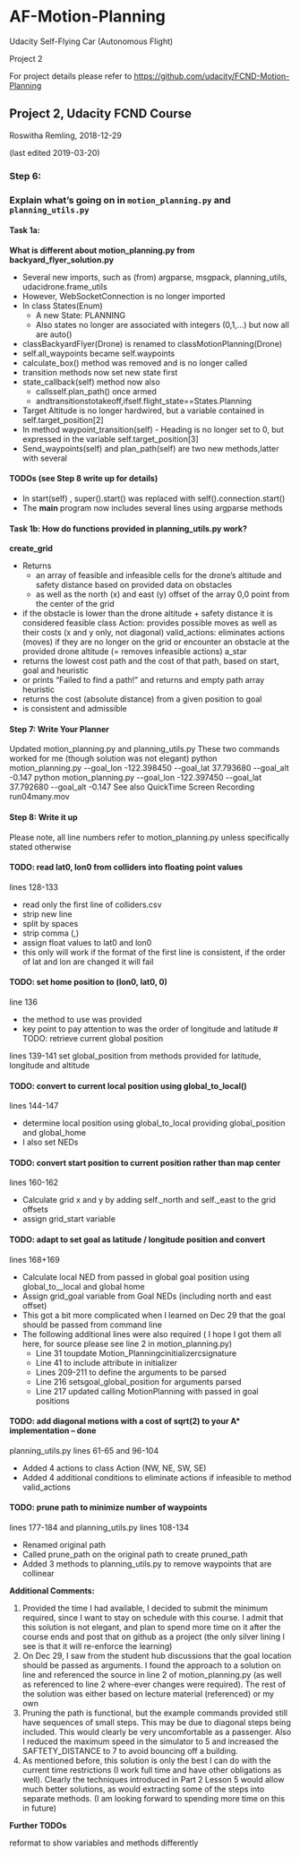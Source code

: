 # **AF-Motion-Planning**

Udacity Self-Flying Car (Autonomous Flight) 

Project 2

For project details please refer to https://github.com/udacity/FCND-Motion-Planning


## Project 2, Udacity FCND Course

Roswitha Remling, 2018-12-29

(last edited 2019-03-20)


### Step 6:
### Explain what’s going on in `motion_planning.py` and `planning_utils.py`

#### Task 1a:

**What is different about motion_planning.py from backyard_flyer_solution.py**
- Several new imports, such as (from) argparse, msgpack, planning_utils, udacidrone.frame_utils
- However, WebSocketConnection is no longer imported
- In class States(Enum)
     - A new State: PLANNING
     - Also states no longer are associated with integers (0,1,...) but now all are auto()
- classBackyardFlyer(Drone) is renamed to classMotionPlanning(Drone)
- self.all_waypoints became self.waypoints
- calculate_box() method was removed and is no longer called
- transition methods now set new state first
- state_callback(self) method now also
     - callsself.plan_path() once armed
     - andtransitionstotakeoff,ifself.flight_state==States.Planning
- Target Altitude is no longer hardwired, but a variable contained in self.target_position[2]
- In method waypoint_transition(self) - Heading is no longer set to 0, but expressed in the variable self.target_position[3]
- Send_waypoints(self) and plan_path(self) are two new methods,latter with several

#### TODOs (see Step 8 write up for details)
- In start(self) , super().start() was replaced with self().connection.start()
- The __main__ program now includes several lines using argparse methods

#### Task 1b: How do functions provided in planning_utils.py work?

**create_grid**
- Returns
     - an array of feasible and infeasible cells for the drone’s altitude and safety distance based on provided data on obstacles
     - as well as the north (x) and east (y) offset of the array 0,0 point from the center of the grid
- if the obstacle is lower than the drone altitude + safety distance it is considered feasible class Action: provides possible moves as well as their costs (x and y only, not diagonal)
valid_actions: eliminates actions (moves) if they are no longer on the grid or encounter an obstacle at the provided drone altitude (= removes infeasible actions)
a_star
- returns the lowest cost path and the cost of that path, based on start, goal and heuristic
- or prints “Failed to find a path!” and returns and empty path array
heuristic
- returns the cost (absolute distance) from a given position to goal
- is consistent and admissible


#### Step 7: Write Your Planner
Updated motion_planning.py and planning_utils.py These two commands worked for me (though solution was not elegant)
python motion_planning.py --goal_lon -122.398450 --goal_lat 37.793680 --goal_alt -0.147 python motion_planning.py --goal_lon -122.397450 --goal_lat 37.792680 --goal_alt -0.147
See also QuickTime Screen Recording run04many.mov

#### Step 8: Write it up
Please note, all line numbers refer to motion_planning.py unless specifically stated otherwise

#### TODO: read lat0, lon0 from colliders into floating point values
lines 128-133
- read only the first line of colliders.csv
- strip new line
- split by spaces
- strip comma (,)
- assign float values to lat0 and lon0
- this only will work if the format of the first line is consistent, if the order of lat and lon are changed
it will fail

#### TODO: set home position to (lon0, lat0, 0)
line 136
- the method to use was provided
- key point to pay attention to was the order of longitude and latitude # TODO: retrieve current global position

lines 139-141
set global_position from methods provided for latitude, longitude and altitude

#### TODO: convert to current local position using global_to_local()
lines 144-147
- determine local position using global_to_local providing global_position and
global_home
- I also set NEDs

#### TODO: convert start position to current position rather than map center
lines 160-162
- Calculate grid x and y by adding self._north and self._east to the grid offsets
- assign grid_start variable

#### TODO: adapt to set goal as latitude / longitude position and convert
lines 168+169
- Calculate local NED from passed in global goal position using global_to__local and global home
- Assign grid_goal variable from Goal NEDs (including north and east offset)
- This got a bit more complicated when I learned on Dec 29 that the goal should be passed from
command line
- The following additional lines were also required ( I hope I got them all here, for source please see
line 2 in motion_planning.py)
     - Line 31 toupdate Motion_Planningcinitializercsignature
     - Line 41 to include attribute in initializer
     - Lines 209-211 to define the arguments to be parsed
     - Line 216 setsgoal_global_position for arguments parsed
     - Line 217 updated calling MotionPlanning with passed in goal positions

#### TODO: add diagonal motions with a cost of sqrt(2) to your A* implementation – done
planning_utils.py lines 61-65 and 96-104
- Added 4 actions to class Action (NW, NE, SW, SE)
- Added 4 additional conditions to eliminate actions if infeasible to method valid_actions

#### TODO: prune path to minimize number of waypoints
lines 177-184 and planning_utils.py lines 108-134
- Renamed original path
- Called prune_path on the original path to create pruned_path
- Added 3 methods to planning_utils.py to remove waypoints that are collinear

**Additional Comments:**
1. Provided the time I had available, I decided to submit the minimum required, since I want to stay on schedule with this course. I admit that this solution is not elegant, and plan to spend more time on it after the course ends and post that on github as a project (the only silver lining I see is that it will re-enforce the learning)
2. On Dec 29, I saw from the student hub discussions that the goal location should be passed as arguments. I found the approach to a solution on line and referenced the source in line 2 of motion_planning.py (as well as referenced to line 2 where-ever changes were required). The rest of the solution was either based on lecture material (referenced) or my own
3. Pruning the path is functional, but the example commands provided still have sequences of small steps. This may be due to diagonal steps being included. This would clearly be very uncomfortable as a passenger. Also I reduced the maximum speed in the simulator to 5 and increased the SAFTETY_DISTANCE to 7 to avoid bouncing off a building.
4. As mentioned before, this solution is only the best I can do with the current time restrictions (I work full time and have other obligations as well). Clearly the techniques introduced in Part 2 Lesson 5 would allow much better solutions, as would extracting some of the steps into separate methods. (I am looking forward to spending more time on this in future)


**Further TODOs**

reformat to show variables and methods differently
